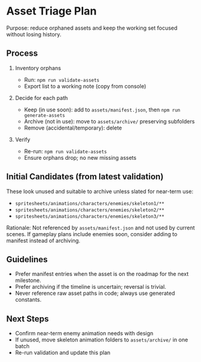 # Asset Triage Plan

Purpose: reduce orphaned assets and keep the working set focused without losing history.

## Process

1) Inventory orphans
   - Run: `npm run validate-assets`
   - Export list to a working note (copy from console)

2) Decide for each path
   - Keep (in use soon): add to `assets/manifest.json`, then `npm run generate-assets`
   - Archive (not in use): move to `assets/archive/` preserving subfolders
   - Remove (accidental/temporary): delete

3) Verify
   - Re-run: `npm run validate-assets`
   - Ensure orphans drop; no new missing assets

## Initial Candidates (from latest validation)

These look unused and suitable to archive unless slated for near-term use:

- `spritesheets/animations/characters/enemies/skeleton1/**`
- `spritesheets/animations/characters/enemies/skeleton2/**`
- `spritesheets/animations/characters/enemies/skeleton3/**`

Rationale: Not referenced by `assets/manifest.json` and not used by current scenes. If gameplay plans include enemies soon, consider adding to manifest instead of archiving.

## Guidelines

- Prefer manifest entries when the asset is on the roadmap for the next milestone.
- Prefer archiving if the timeline is uncertain; reversal is trivial.
- Never reference raw asset paths in code; always use generated constants.

## Next Steps

- Confirm near-term enemy animation needs with design
- If unused, move skeleton animation folders to `assets/archive/` in one batch
- Re-run validation and update this plan

